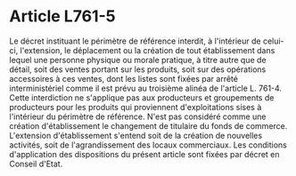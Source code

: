 # Article L761-5

Le décret instituant le périmètre de référence interdit, à l'intérieur de celui-ci, l'extension, le déplacement ou la création de tout établissement dans lequel une personne physique ou morale pratique, à titre autre que de détail, soit des ventes portant sur les produits, soit sur des opérations accessoires à ces ventes, dont les listes sont fixées par arrêté interministériel comme il est prévu au troisième alinéa de l'article L. 761-4.   Cette interdiction ne s'applique pas aux producteurs et groupements de producteurs pour les produits qui proviennent d'exploitations sises à l'intérieur du périmètre de référence.   N'est pas considéré comme une création d'établissement le changement de titulaire du fonds de commerce.   L'extension d'établissement s'entend soit de la création de nouvelles activités, soit de l'agrandissement des locaux commerciaux.   Les conditions d'application des dispositions du présent article sont fixées par décret en Conseil d'Etat.
